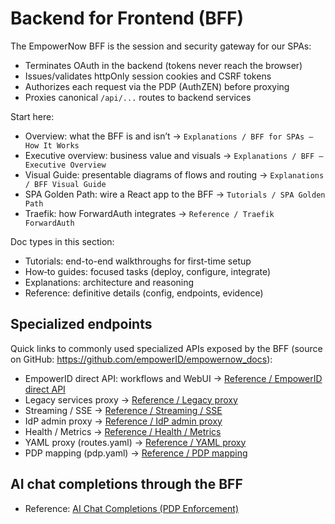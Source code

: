 ﻿# Backend for Frontend (BFF)

The EmpowerNow BFF is the session and security gateway for our SPAs:

- Terminates OAuth in the backend (tokens never reach the browser)
- Issues/validates httpOnly session cookies and CSRF tokens
- Authorizes each request via the PDP (AuthZEN) before proxying
- Proxies canonical `/api/...` routes to backend services

Start here:

- Overview: what the BFF is and isn’t → `Explanations / BFF for SPAs — How It Works`
- Executive overview: business value and visuals → `Explanations / BFF — Executive Overview`
- Visual Guide: presentable diagrams of flows and routing → `Explanations / BFF Visual Guide`
- SPA Golden Path: wire a React app to the BFF → `Tutorials / SPA Golden Path`
- Traefik: how ForwardAuth integrates → `Reference / Traefik ForwardAuth`

Doc types in this section:

- Tutorials: end-to-end walkthroughs for first-time setup
- How‑to guides: focused tasks (deploy, configure, integrate)
- Explanations: architecture and reasoning
- Reference: definitive details (config, endpoints, evidence)

## Specialized endpoints

Quick links to commonly used specialized APIs exposed by the BFF (source on GitHub: https://github.com/empowerID/empowernow_docs):

- EmpowerID direct API: workflows and WebUI → [Reference / EmpowerID direct API](/docs/services/bff/reference/empowerid-direct)
- Legacy services proxy → [Reference / Legacy proxy](/docs/services/bff/reference/legacy-proxy)
- Streaming / SSE → [Reference / Streaming / SSE](/docs/services/bff/reference/streaming)
- IdP admin proxy → [Reference / IdP admin proxy](/docs/services/bff/reference/idp-admin-proxy)
- Health / Metrics → [Reference / Health / Metrics](/docs/services/bff/reference/health-metrics)
- YAML proxy (routes.yaml) → [Reference / YAML proxy](/docs/services/bff/reference/proxy-yaml-reference)
- PDP mapping (pdp.yaml) → [Reference / PDP mapping](/docs/services/bff/reference/pdp-mapping)

## AI chat completions through the BFF

- Reference: [AI Chat Completions (PDP Enforcement)](/docs/services/bff/reference/bff-llm-pdp-enforcement)
